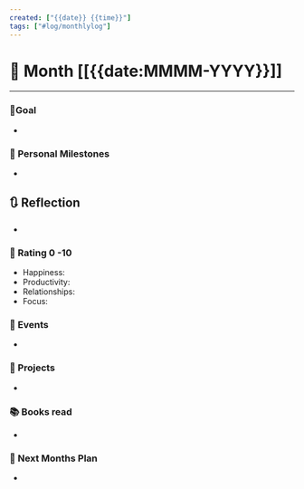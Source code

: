 ```yaml
---
created: ["{{date}} {{time}}"]
tags: ["#log/monthlylog"]
---
```

# 📆 Month [[{{date:MMMM-YYYY}}]]
---
### 🎯Goal
- 

### 🔷 Personal Milestones
- 

## 🔃 Reflection
- 

### 💯 Rating 0 -10
- Happiness:
- Productivity:
- Relationships:
- Focus:

### 📜 Events
- 

### 🚀 Projects
- 

### 📚 Books read
- 

### 📅 Next Months Plan
-  